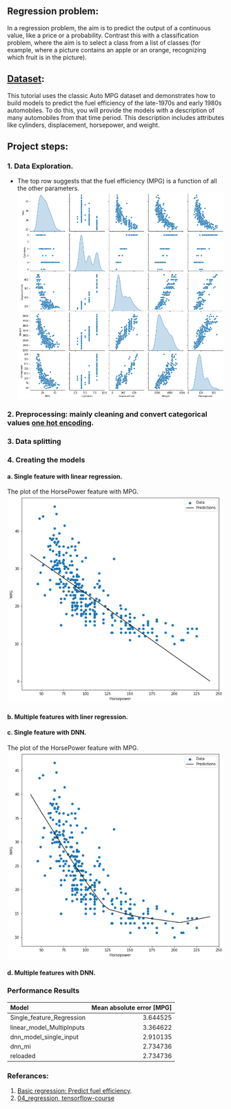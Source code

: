 ## Regression problem: 
In a regression problem, the aim is to predict the output of a continuous value, like a price or a probability. 
Contrast this with a classification problem, where the aim is to select a class from a list of classes (for example, where a picture contains an apple or an orange, recognizing which fruit is in the picture).

## [Dataset](https://archive.ics.uci.edu/ml/datasets/auto+mpg): 

This tutorial uses the classic Auto MPG dataset and demonstrates how to build models to predict the fuel efficiency of the late-1970s and early 1980s automobiles. To do this, you will provide the models with a description of many automobiles from that time period. 
This description includes attributes like cylinders, displacement, horsepower, and weight.

## Project steps:

### 1. Data Exploration. 
* The top row suggests that the fuel efficiency (MPG) is a function of all the other parameters.
![image](images/Seaborn_results.png)
### 2. Preprocessing: mainly cleaning and convert categorical values [one hot encoding](https://en.wikipedia.org/wiki/One-hot).
### 3. Data splitting
### 4. Creating the models
#### a. Single feature with linear regression.
The plot of the HorsePower feature with MPG.
![image2](images/Regression_single_feature.png)
#### b. Multiple features with liner regression.
#### c. Single feature with DNN.
The plot of the HorsePower feature with MPG.
![image2](images/DNN_single_feature.png)
#### d. Multiple features with DNN.
       
### Performance Results

|Model                     |Mean absolute error [MPG]|
|:-------------------------|------------------------:|
|Single_feature_Regression |	3.644525          |
|linear_model_MultipInputs |	3.364622          |
|dnn_model_single_input    |	2.910135          |
|dnn_mi	             |       2.734736          |
|reloaded	             |       2.734736          |

### Referances:
1. [Basic regression: Predict fuel efficiency](https://www.tensorflow.org/tutorials/keras/regression#the_auto_mpg_dataset).
2. [04_regression, tensorflow-course](https://github.com/python-engineer/tensorflow-course/blob/master/04_regression.ipynb)
